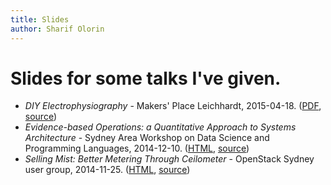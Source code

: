 ```yaml
---
title: Slides
author: Sharif Olorin
---
```


# Slides for some talks I've given.

 - *DIY Electrophysiography* - Makers' Place Leichhardt, 2015-04-18.
   ([PDF](2015-04-18-makers-place-leichhardt-diy-electrophysiography.pdf),
   [source](https://github.com/fractalcat/presentations/tree/master/2015-04-18-makers-place-leichhardt-diy-electrophysiography))
 - *Evidence-based Operations: a Quantitative Approach to Systems
   Architecture* - Sydney Area Workshop on Data Science and Programming
   Languages, 2014-12-10.
   ([HTML](2014-12-10-sawdap-evidence-based-operations/),
   [source](https://github.com/fractalcat/presentations/tree/master/sawdap-2014-12-10-evidence-based-operations))
 - *Selling Mist: Better Metering Through Ceilometer* - OpenStack Sydney
   user group, 2014-11-25.
   ([HTML](2014-11-25-openstack-sydney-selling-mist/),
   [source](https://github.com/fractalcat/presentations/tree/master/openstack-2014-11-25-selling-mist))
